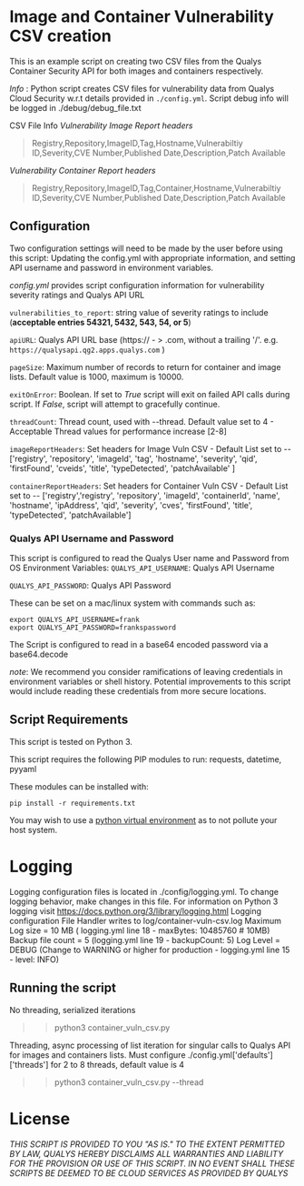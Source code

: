 # Image and Container Vulnerability CSV creation

This is an example script on creating two CSV files from the Qualys Container Security API for both images and containers respectively.

*Info* : Python script creates CSV files for vulnerability data from Qualys Cloud Security w.r.t details provided in `./config.yml`.
       Script debug info will be logged in ./debug/debug_file.txt

CSV File Info
*Vulnerability Image Report headers*
> Registry,Repository,ImageID,Tag,Hostname,Vulnerabiltiy ID,Severity,CVE Number,Published Date,Description,Patch Available

*Vulnerability Container Report headers*
>Registry,Repository,ImageID,Tag,Container,Hostname,Vulnerabiltiy ID,Severity,CVE Number,Published Date,Description,Patch Available

## Configuration
Two configuration settings will need to be made by the user before using this script: Updating the config.yml with appropriate information, and setting API username and password in environment variables.

*config.yml* provides script configuration information for vulnerability severity ratings and Qualys API URL

  `vulnerabilities_to_report`: string value of severity ratings to include (**acceptable entries 54321, 5432, 543, 54, or 5**)

  `apiURL`: Qualys API URL base (https:// - > .com, without a trailing '/'. e.g. `https://qualysapi.qg2.apps.qualys.com` )

  `pageSize`: Maximum number of records to return for container and image lists. Default value is 1000, maximum is 10000.

  `exitOnError`: Boolean. If set to *True* script will exit on failed API calls during script. If *False*, script will attempt to gracefully continue.

  `threadCount`: Thread count, used with --thread. Default value set to 4 - Acceptable Thread values for performance increase [2-8]

  `imageReportHeaders`: Set headers for Image Vuln CSV - Default List set to -- ['registry', 'repository', 'imageId', 'tag', 'hostname', 'severity', 'qid', 'firstFound', 'cveids', 'title', 'typeDetected', 'patchAvailable' ]

  `containerReportHeaders`: Set headers for Container Vuln CSV - Default List set to -- ['registry','registry', 'repository', 'imageId', 'containerId', 'name', 'hostname', 'ipAddress', 'qid', 'severity', 'cves', 'firstFound', 'title', 'typeDetected', 'patchAvailable']

### Qualys API Username and Password
This script is configured to read the Qualys User name and Password from OS Environment Variables:
  `QUALYS_API_USERNAME`: Qualys API Username

  `QUALYS_API_PASSWORD`: Qualys API Password

These can be set on a mac/linux system with commands such as:
```
export QUALYS_API_USERNAME=frank
export QUALYS_API_PASSWORD=frankspassword
```

The Script is configured to read in a base64 encoded password via a base64.decode

*note*: We recommend you consider ramifications of leaving credentials in environment variables or shell history. Potential improvements to this script would include reading these credentials from more secure locations.

## Script Requirements
This script is tested on Python 3.

This script requires the following PIP modules to run:
  requests, datetime, pyyaml

These modules can be installed with:
```
pip install -r requirements.txt
```

You may wish to use a [python virtual environment](https://docs.python.org/3/library/venv.html) as to not pollute your host system.


# Logging
Logging configuration files is located in ./config/logging.yml. To change logging behavior, make changes in this file. For information on Python 3 logging visit https://docs.python.org/3/library/logging.html
Logging configuration
File Handler writes to log/container-vuln-csv.log
Maximum Log size = 10 MB ( logging.yml line 18 - maxBytes: 10485760 # 10MB)
Backup file count = 5 (logging.yml line 19 - backupCount: 5)
Log Level = DEBUG (Change to WARNING or higher for production - logging.yml line 15 - level: INFO)


## Running the script

No threading, serialized iterations
>> python3 container_vuln_csv.py

Threading, async processing of list iteration for singular calls to Qualys API for images and containers lists. Must configure ./config.yml['defaults']['threads'] for 2 to 8 threads, default value is 4
>> python3 container_vuln_csv.py --thread

# License
*THIS SCRIPT IS PROVIDED TO YOU "AS IS." TO THE EXTENT PERMITTED BY LAW, QUALYS HEREBY DISCLAIMS ALL WARRANTIES AND LIABILITY FOR THE PROVISION OR USE OF THIS SCRIPT. IN NO EVENT SHALL THESE SCRIPTS BE DEEMED TO BE CLOUD SERVICES AS PROVIDED BY QUALYS*
